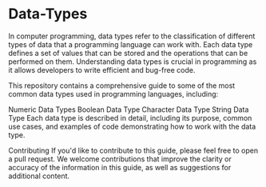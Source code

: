 # Data-Types
In computer programming, data types refer to the classification of different types of data that a programming language can work with. Each data type defines a set of values that can be stored and the operations that can be performed on them. Understanding data types is crucial in programming as it allows developers to write efficient and bug-free code.

This repository contains a comprehensive guide to some of the most common data types used in programming languages, including:

Numeric Data Types
Boolean Data Type
Character Data Type
String Data Type
Each data type is described in detail, including its purpose, common use cases, and examples of code demonstrating how to work with the data type.

Contributing
If you'd like to contribute to this guide, please feel free to open a pull request. We welcome contributions that improve the clarity or accuracy of the information in this guide, as well as suggestions for additional content.


